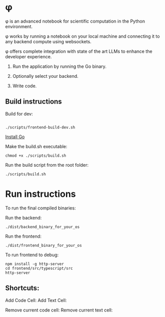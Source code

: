# φ 

φ is an advanced notebook for scientific computation in the Python environment.

φ  works by running a notebook on your local machine and connecting it to any backend compute using websockets.

φ offers complete integration with state of the art LLMs to enhance the developer experience.


1. Run the application by running the Go binary. 

2. Optionally select your backend. 
   
3. Write code.


## Build instructions

Build for dev:

```

./scripts/frontend-build-dev.sh

```

[Install Go](https://go.dev/dl/)

Make the build.sh executable:
```
chmod +x ./scripts/build.sh
```
Run the build script from the root folder:
```
./scripts/build.sh
```

# Run instructions

To run the final compiled binaries:

Run the backend:

```
./dist/backend_binary_for_your_os
```

Run the frontend:

```
./dist/frontend_binary_for_your_os
```

To run frontend to debug:

```
npm install -g http-server
cd frontend/src/typescript/src
http-server
```

## Shortcuts:

Add Code Cell: 
Add Text Cell:

Remove current code cell: 
Remove current text cell:

